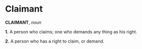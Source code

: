 # Claimant

**CLAIMANT**, _noun_

**1.** A person who claims; one who demands any thing as his right.

**2.** A person who has a right to claim, or demand.